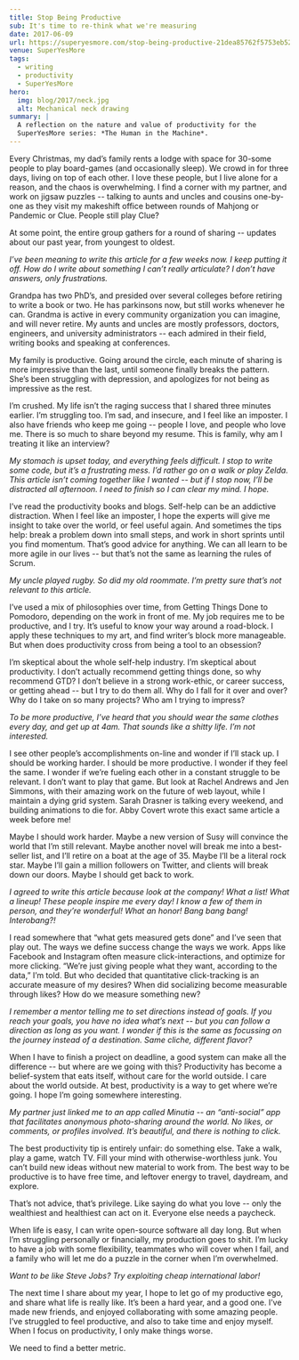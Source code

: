 ```yaml
---
title: Stop Being Productive
sub: It's time to re-think what we're measuring
date: 2017-06-09
url: https://superyesmore.com/stop-being-productive-21dea85762f5753eb5299009a767141c
venue: SuperYesMore
tags:
  - writing
  - productivity
  - SuperYesMore
hero:
  img: blog/2017/neck.jpg
  alt: Mechanical neck drawing
summary: |
  A reflection on the nature and value of productivity for the
  SuperYesMore series: *The Human in the Machine*.
---
```


Every Christmas, my dad’s family rents a lodge
with space for 30-some people to play board-games (and occasionally sleep).
We crowd in for three days, living on top of each other.
I love these people, but I live alone for a reason,
and the chaos is overwhelming.
I find a corner with my partner, and work on jigsaw puzzles --
talking to aunts and uncles and cousins one-by-one
as they visit my makeshift office between rounds of
Mahjong or Pandemic or Clue.
People still play Clue?

At some point, the entire group gathers for a round of sharing --
updates about our past year, from youngest to oldest.

*I’ve been meaning to write this article for a few weeks now. I keep putting it off. How do I write about something I can’t really articulate? I don’t have answers, only frustrations.*

Grandpa has two PhD’s, and presided over several colleges before retiring to write a book or two. He has parkinsons now, but still works whenever he can. Grandma is active in every community organization you can imagine, and will never retire. My aunts and uncles are mostly professors, doctors, engineers, and university administrators -- each admired in their field, writing books and speaking at conferences.

My family is productive. Going around the circle, each minute of sharing is more impressive than the last, until someone finally breaks the pattern. She’s been struggling with depression, and apologizes for not being as impressive as the rest.

I’m crushed. My life isn’t the raging success that I shared three minutes earlier. I’m struggling too. I’m sad, and insecure, and I feel like an imposter. I also have friends who keep me going -- people I love, and people who love me. There is so much to share beyond my resume. This is family, why am I treating it like an interview?

*My stomach is upset today, and everything feels difficult. I stop to write some code, but it’s a frustrating mess. I’d rather go on a walk or play Zelda. This article isn’t coming together like I wanted -- but if I stop now, I’ll be distracted all afternoon. I need to finish so I can clear my mind. I hope.*

I’ve read the productivity books and blogs. Self-help can be an addictive distraction. When I feel like an imposter, I hope the experts will give me insight to take over the world, or feel useful again. And sometimes the tips help: break a problem down into small steps, and work in short sprints until you find momentum. That’s good advice for anything. We can all learn to be more agile in our lives -- but that’s not the same as learning the rules of Scrum.

*My uncle played rugby. So did my old roommate. I’m pretty sure that’s not relevant to this article.*

I’ve used a mix of philosophies over time, from Getting Things Done to Pomodoro, depending on the work in front of me. My job requires me to be productive, and I try. It’s useful to know your way around a road-block. I apply these techniques to my art, and find writer’s block more manageable. But when does productivity cross from being a tool to an obsession?

I’m skeptical about the whole self-help industry. I’m skeptical about productivity. I don’t actually recommend getting things done, so why recommend GTD? I don’t believe in a strong work-ethic, or career success, or getting ahead -- but I try to do them all. Why do I fall for it over and over? Why do I take on so many projects? Who am I trying to impress?

*To be more productive, I’ve heard that you should wear the same clothes every day, and get up at 4am. That sounds like a shitty life. I’m not interested.*

I see other people’s accomplishments on-line and wonder if I’ll stack up. I should be working harder. I should be more productive. I wonder if they feel the same. I wonder if we’re fueling each other in a constant struggle to be relevant. I don’t want to play that game. But look at Rachel Andrews and Jen Simmons, with their amazing work on the future of web layout, while I maintain a dying grid system. Sarah Drasner is talking every weekend, and building animations to die for. Abby Covert wrote this exact same article a week before me!

Maybe I should work harder. Maybe a new version of Susy will convince the world that I’m still relevant. Maybe another novel will break me into a best-seller list, and I’ll retire on a boat at the age of 35. Maybe I’ll be a literal rock star. Maybe I’ll gain a million followers on Twitter, and clients will break down our doors. Maybe I should get back to work.

*I agreed to write this article because look at the company! What a list! What a lineup! These people inspire me every day! I know a few of them in person, and they’re wonderful! What an honor! Bang bang bang! Interobang?!*

I read somewhere that “what gets measured gets done” and I’ve seen that play out. The ways we define success change the ways we work. Apps like Facebook and Instagram often measure click-interactions, and optimize for more clicking. “We’re just giving people what they want, according to the data,” I’m told. But who decided that quantitative click-tracking is an accurate measure of my desires? When did socializing become measurable through likes? How do we measure something new?

*I remember a mentor telling me to set directions instead of goals. If you reach your goals, you have no idea what’s next -- but you can follow a direction as long as you want. I wonder if this is the same as focussing on the journey instead of a destination. Same cliche, different flavor?*

When I have to finish a project on deadline, a good system can make all the difference -- but where are we going with this? Productivity has become a belief-system that eats itself, without care for the world outside. I care about the world outside. At best, productivity is a way to get where we’re going. I hope I’m going somewhere interesting.

*My partner just linked me to an app called Minutia -- an “anti-social” app that facilitates anonymous photo-sharing around the world. No likes, or comments, or profiles involved. It’s beautiful, and there is nothing to click.*

The best productivity tip is entirely unfair: do something else. Take a walk, play a game, watch TV. Fill your mind with otherwise-worthless junk. You can’t build new ideas without new material to work from. The best way to be productive is to have free time, and leftover energy to travel, daydream, and explore.

That’s not advice, that’s privilege. Like saying do what you love -- only the wealthiest and healthiest can act on it. Everyone else needs a paycheck.

When life is easy, I can write open-source software all day long. But when I’m struggling personally or financially, my production goes to shit. I’m lucky to have a job with some flexibility, teammates who will cover when I fail, and a family who will let me do a puzzle in the corner when I’m overwhelmed.

*Want to be like Steve Jobs? Try exploiting cheap international labor!*

The next time I share about my year, I hope to let go of my productive ego, and share what life is really like. It’s been a hard year, and a good one. I’ve made new friends, and enjoyed collaborating with some amazing people. I’ve struggled to feel productive, and also to take time and enjoy myself. When I focus on productivity, I only make things worse.

We need to find a better metric.
